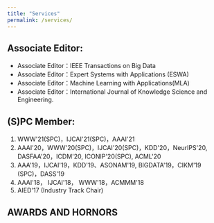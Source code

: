 ```yaml
---
title: "Services"
permalink: /services/
---
```


## Associate Editor:
+	Associate  Editor：IEEE Transactions on Big Data
+	Associate  Editor：Expert Systems with Applications (ESWA)
+	Associate  Editor：Machine Learning with Applications(MLA)
+	Associate  Editor：International Journal of Knowledge Science and Engineering.


## (S)PC Member:

1.	WWW'21(SPC)，IJCAI'21(SPC)，AAAI'21
2.	AAAI'20，WWW'20(SPC)，IJCAI'20(SPC)，KDD'20，NeurIPS'20, DASFAA'20，ICDM'20, ICONIP'20(SPC), ACML'20
3.	AAA'19，IJCAI'19，KDD'19、ASONAM'19, BIGDATA'19，CIKM'19 (SPC)，DASS'19
4.	AAAI'18， IJCAI'18， WWW'18，ACMMM'18
5.	AIED'17 (Industry Track Chair)

## AWARDS AND HORNORS
